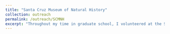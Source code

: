 ```yaml
---
title: "Santa Cruz Museum of Natural History"
collection: outreach
permalink: /outreach/SCMNH
excerpt: "Throughout my time in graduate school, I volunteered at the Santa Cruz Museum of Natural History with my colleague [Graham Edwards](https://grahamedwards.github.io/) and Jessica Gagliardi. In this role, we hosted [monthly video streams](https://www.santacruzmuseum.org/category/rockin-pop-up/), [a recurring blog](https://www.santacruzmuseum.org/category/virtual-museum/rock-record/), and various pop-up museum exhibits. Our goals as museum volunteers were to promote Earth science literacy in the community, and to facilitate a long term partnership between the museum and the Earth and Planetary science department at UC Santa Cruz."
---
```


